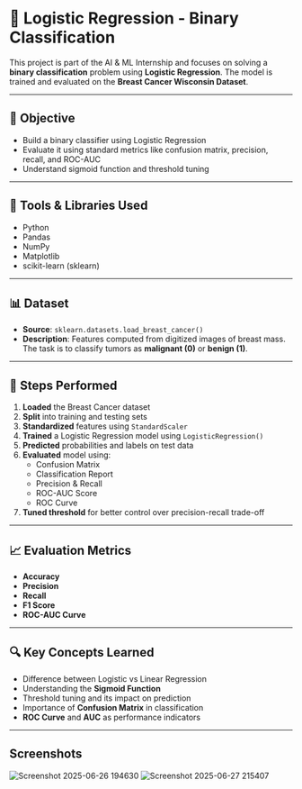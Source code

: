 # 🧠 Logistic Regression - Binary Classification

This project is part of the AI & ML Internship and focuses on solving a **binary classification** problem using **Logistic Regression**. The model is trained and evaluated on the **Breast Cancer Wisconsin Dataset**.

---

## 📌 Objective

- Build a binary classifier using Logistic Regression
- Evaluate it using standard metrics like confusion matrix, precision, recall, and ROC-AUC
- Understand sigmoid function and threshold tuning

---

## 🧰 Tools & Libraries Used

- Python
- Pandas
- NumPy
- Matplotlib
- scikit-learn (sklearn)

---

## 📊 Dataset

- **Source**: `sklearn.datasets.load_breast_cancer()`
- **Description**: Features computed from digitized images of breast mass. The task is to classify tumors as **malignant (0)** or **benign (1)**.

---

## 🧪 Steps Performed

1. **Loaded** the Breast Cancer dataset
2. **Split** into training and testing sets
3. **Standardized** features using `StandardScaler`
4. **Trained** a Logistic Regression model using `LogisticRegression()`
5. **Predicted** probabilities and labels on test data
6. **Evaluated** model using:
   - Confusion Matrix
   - Classification Report
   - Precision & Recall
   - ROC-AUC Score
   - ROC Curve
7. **Tuned threshold** for better control over precision-recall trade-off

---

## 📈 Evaluation Metrics

- **Accuracy**
- **Precision**
- **Recall**
- **F1 Score**
- **ROC-AUC Curve**

---

## 🔍 Key Concepts Learned

- Difference between Logistic vs Linear Regression
- Understanding the **Sigmoid Function**
- Threshold tuning and its impact on prediction
- Importance of **Confusion Matrix** in classification
- **ROC Curve** and **AUC** as performance indicators

---
## Screenshots
![Screenshot 2025-06-26 194630](https://github.com/user-attachments/assets/f6b6a4ec-3428-43d7-9564-1af709d6d877)
![Screenshot 2025-06-27 215407](https://github.com/user-attachments/assets/ac6cdad7-2181-4576-a767-1b2ca434e927)


